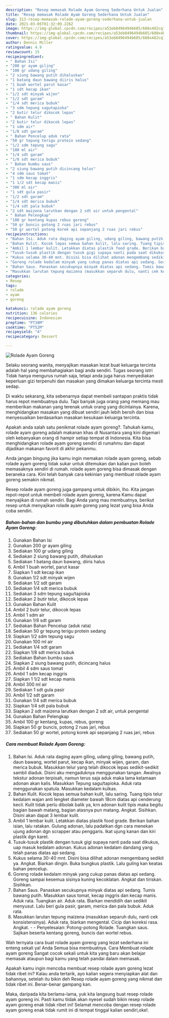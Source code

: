 ```yaml
---
description: "Resep memasak Rolade Ayam Goreng Sederhana Untuk Jualan"
title: "Resep memasak Rolade Ayam Goreng Sederhana Untuk Jualan"
slug: 313-resep-memasak-rolade-ayam-goreng-sederhana-untuk-jualan
date: 2021-03-05T01:32:09.226Z
image: https://img-global.cpcdn.com/recipes/a53eb8496494b685/680x482cq70/rolade-ayam-goreng-foto-resep-utama.jpg
thumbnail: https://img-global.cpcdn.com/recipes/a53eb8496494b685/680x482cq70/rolade-ayam-goreng-foto-resep-utama.jpg
cover: https://img-global.cpcdn.com/recipes/a53eb8496494b685/680x482cq70/rolade-ayam-goreng-foto-resep-utama.jpg
author: Dennis Miller
ratingvalue: 4.9
reviewcount: 15
recipeingredient:
- " Bahan Isi"
- "200 gr ayam giling"
- "100 gr udang giling"
- "2 siung bawang putih dihaluskan"
- "1 batang daun bawang diiris halus"
- "1 buah wortel parut kasar"
- "1 sdt kecap ikan"
- "1/2 sdt minyak wijen"
- "1/2 sdt garam"
- "1/4 sdt merica bubuk"
- "3 sdm tepung sagutapioka"
- "2 butir telur dikocok lepas"
- " Bahan Kulit"
- "2 butir telur dikocok lepas"
- "1 sdm air"
- "1/8 sdt garam"
- " Bahan Pencelup aduk rata"
- "50 gr tepung terigu protein sedang"
- "1/2 sdm tepung sagu"
- "100 ml air"
- "1/4 sdt garam"
- "1/8 sdt merica bubuk"
- " Bahan bumbu saus"
- "2 siung bawang putih dicincang halus"
- "4 sdm saus tomat"
- "1 sdm kecap inggris"
- "1 1/2 sdt kecap manis"
- "300 ml air"
- "1 sdt gula pasir"
- "1/2 sdt garam"
- "1/4 sdt merica bubuk"
- "1/4 sdt pala bubuk"
- "2 sdt maizena larutkan dengan 2 sdt air untuk pengental"
- " Bahan Pelengkap"
- "100 gr kentang kupas rebus goreng"
- "50 gr buncis potong 2 ruas jari rebus"
- "50 gr wortel potong korek api sepanjang 2 ruas jari rebus"
recipeinstructions:
- "Bahan Isi. Aduk rata daging ayam giling, udang giling, bawang putih, daun bawang, wortel parut, kecap ikan, minyak wijen, garam, dan merica bubuk. Masukkan telur yang telah dikocok lepas sedikit-sedikit sambil diaduk. Disini aku mengaduknya menggunakan tangan. Awalnya tekstur adonan terpisah, namun terus saja aduk maka lama kelamaan adonan akan kalis. Masukkan Tepung sagu/tapioka. Aduk rata menggunakan spatula. Masukkan kedalam kulkas."
- "Bahan Kulit. Kocok lepas semua bahan kulit, lalu saring. Tuang tipis telur kedalam wajan anti lengket diameter bawah 18cm diatas api cenderung kecil. Kulit tidak perlu dibolak balik ya, krn adonan kulit tipis maka begitu bagian bawah matang, bagian atasnya pun matang. Angkat. Sisihkan. Disini akan dapat 3 lembar kulit."
- "Ambil 1 lembar kulit. Letakkan diatas plastik food grade. Berikan bahan isian, lalu ratakan. Gulung adonan, lalu padatkan dgn cara menekan ujung adonan dgn scrapper atau penggaris. Ikat ujung kanan dan kiri plastik dgn karet."
- "Tusuk-tusuk plastik dengan tusuk gigi supaya nanti pada saat dikukus, uap masuk kedalam adonan. Kukus adonan kedalam dandang yang telah panas diatas api sedang."
- "Kukus selama 30-40 mnt. Disini bisa dilihat adonan mengembang sedikit ya. Angkat. Biarkan dingin. Buka bungkus plastik. Lalu guling kan keatas bahan pencelup."
- "Goreng rolade kedalam minyak yang cukup panas diatas api sedang. Goreng sampai kesemua sisinya kuning kecoklatan. Angkat dan tiriskan. Sisihkan."
- "Bahan Saus. Panaskan secukupnya minyak diatas api sedang. Tumis bawang putih. Masukkan saus tomat, kecap inggris dan kecap manis. Aduk rata. Tuangkan air. Aduk rata. Biarkan mendidih dan sedikit menyusut. Lalu beri gula pasir, garam, merica dan pala bubuk. Aduk rata."
- "Masukkan larutan tepung maizena (masukkan separuh dulu, nanti cek konsistensinya). Aduk rata, biarkan mengental. Cicip dan koreksi rasa. Angkat.   Penyelesaian: Potong-potong Rolade. Tuangkan saus. Sajikan beserta kentang goreng, buncis dan wortel rebus."
categories:
- Resep
tags:
- rolade
- ayam
- goreng

katakunci: rolade ayam goreng 
nutrition: 136 calories
recipecuisine: Indonesian
preptime: "PT38M"
cooktime: "PT52M"
recipeyield: "4"
recipecategory: Dessert

---
```



![Rolade Ayam Goreng](https://img-global.cpcdn.com/recipes/a53eb8496494b685/680x482cq70/rolade-ayam-goreng-foto-resep-utama.jpg)

Selaku seorang wanita, menyajikan masakan lezat buat keluarga tercinta adalah hal yang membahagiakan bagi anda sendiri. Tugas seorang istri Tidak hanya mengurus rumah saja, tetapi anda juga harus menyediakan keperluan gizi terpenuhi dan masakan yang dimakan keluarga tercinta mesti sedap.

Di waktu  sekarang, kita sebenarnya dapat membeli santapan praktis tidak harus repot membuatnya dulu. Tapi banyak juga orang yang memang mau memberikan makanan yang terenak untuk orang yang dicintainya. Karena, menghidangkan masakan yang dibuat sendiri jauh lebih bersih dan bisa menyesuaikan berdasarkan masakan kesukaan keluarga tercinta. 



Apakah anda salah satu penikmat rolade ayam goreng?. Tahukah kamu, rolade ayam goreng adalah makanan khas di Nusantara yang kini digemari oleh kebanyakan orang di hampir setiap tempat di Indonesia. Kita bisa menghidangkan rolade ayam goreng sendiri di rumahmu dan dapat dijadikan makanan favorit di akhir pekanmu.

Anda jangan bingung jika kamu ingin memakan rolade ayam goreng, sebab rolade ayam goreng tidak sukar untuk ditemukan dan kalian pun boleh memasaknya sendiri di rumah. rolade ayam goreng bisa dimasak dengan beraneka cara. Kini telah banyak cara kekinian yang membuat rolade ayam goreng semakin nikmat.

Resep rolade ayam goreng juga gampang untuk dibikin, lho. Kita jangan repot-repot untuk membeli rolade ayam goreng, karena Kamu dapat menyajikan di rumah sendiri. Bagi Anda yang mau membuatnya, berikut resep untuk menyajikan rolade ayam goreng yang lezat yang bisa Anda coba sendiri.

<!--inarticleads1-->

##### Bahan-bahan dan bumbu yang dibutuhkan dalam pembuatan Rolade Ayam Goreng:

1. Gunakan  Bahan Isi
1. Gunakan 200 gr ayam giling
1. Sediakan 100 gr udang giling
1. Sediakan 2 siung bawang putih, dihaluskan
1. Sediakan 1 batang daun bawang, diiris halus
1. Ambil 1 buah wortel, parut kasar
1. Siapkan 1 sdt kecap ikan
1. Gunakan 1/2 sdt minyak wijen
1. Sediakan 1/2 sdt garam
1. Sediakan 1/4 sdt merica bubuk
1. Sediakan 3 sdm tepung sagu/tapioka
1. Sediakan 2 butir telur, dikocok lepas
1. Gunakan  Bahan Kulit
1. Ambil 2 butir telur, dikocok lepas
1. Ambil 1 sdm air
1. Gunakan 1/8 sdt garam
1. Sediakan  Bahan Pencelup (aduk rata)
1. Sediakan 50 gr tepung terigu protein sedang
1. Siapkan 1/2 sdm tepung sagu
1. Gunakan 100 ml air
1. Sediakan 1/4 sdt garam
1. Siapkan 1/8 sdt merica bubuk
1. Sediakan  Bahan bumbu saus
1. Siapkan 2 siung bawang putih, dicincang halus
1. Ambil 4 sdm saus tomat
1. Ambil 1 sdm kecap inggris
1. Siapkan 1 1/2 sdt kecap manis
1. Ambil 300 ml air
1. Sediakan 1 sdt gula pasir
1. Ambil 1/2 sdt garam
1. Gunakan 1/4 sdt merica bubuk
1. Siapkan 1/4 sdt pala bubuk
1. Siapkan 2 sdt maizena larutkan dengan 2 sdt air, untuk pengental
1. Gunakan  Bahan Pelengkap
1. Ambil 100 gr kentang, kupas, rebus, goreng
1. Siapkan 50 gr buncis, potong 2 ruas jari, rebus
1. Sediakan 50 gr wortel, potong korek api sepanjang 2 ruas jari, rebus




<!--inarticleads2-->

##### Cara membuat Rolade Ayam Goreng:

1. Bahan Isi. Aduk rata daging ayam giling, udang giling, bawang putih, daun bawang, wortel parut, kecap ikan, minyak wijen, garam, dan merica bubuk. Masukkan telur yang telah dikocok lepas sedikit-sedikit sambil diaduk. Disini aku mengaduknya menggunakan tangan. Awalnya tekstur adonan terpisah, namun terus saja aduk maka lama kelamaan adonan akan kalis. Masukkan Tepung sagu/tapioka. Aduk rata menggunakan spatula. Masukkan kedalam kulkas.
1. Bahan Kulit. Kocok lepas semua bahan kulit, lalu saring. Tuang tipis telur kedalam wajan anti lengket diameter bawah 18cm diatas api cenderung kecil. Kulit tidak perlu dibolak balik ya, krn adonan kulit tipis maka begitu bagian bawah matang, bagian atasnya pun matang. Angkat. Sisihkan. Disini akan dapat 3 lembar kulit.
1. Ambil 1 lembar kulit. Letakkan diatas plastik food grade. Berikan bahan isian, lalu ratakan. Gulung adonan, lalu padatkan dgn cara menekan ujung adonan dgn scrapper atau penggaris. Ikat ujung kanan dan kiri plastik dgn karet.
1. Tusuk-tusuk plastik dengan tusuk gigi supaya nanti pada saat dikukus, uap masuk kedalam adonan. Kukus adonan kedalam dandang yang telah panas diatas api sedang.
1. Kukus selama 30-40 mnt. Disini bisa dilihat adonan mengembang sedikit ya. Angkat. Biarkan dingin. Buka bungkus plastik. Lalu guling kan keatas bahan pencelup.
1. Goreng rolade kedalam minyak yang cukup panas diatas api sedang. Goreng sampai kesemua sisinya kuning kecoklatan. Angkat dan tiriskan. Sisihkan.
1. Bahan Saus. Panaskan secukupnya minyak diatas api sedang. Tumis bawang putih. Masukkan saus tomat, kecap inggris dan kecap manis. Aduk rata. Tuangkan air. Aduk rata. Biarkan mendidih dan sedikit menyusut. Lalu beri gula pasir, garam, merica dan pala bubuk. Aduk rata.
1. Masukkan larutan tepung maizena (masukkan separuh dulu, nanti cek konsistensinya). Aduk rata, biarkan mengental. Cicip dan koreksi rasa. Angkat.  -  - Penyelesaian: Potong-potong Rolade. Tuangkan saus. Sajikan beserta kentang goreng, buncis dan wortel rebus.




Wah ternyata cara buat rolade ayam goreng yang lezat sederhana ini enteng sekali ya! Anda Semua bisa membuatnya. Cara Membuat rolade ayam goreng Sangat cocok sekali untuk kita yang baru akan belajar memasak ataupun bagi kamu yang telah pandai dalam memasak.

Apakah kamu ingin mencoba membuat resep rolade ayam goreng lezat tidak ribet ini? Kalau anda tertarik, ayo kalian segera menyiapkan alat dan bahannya, setelah itu bikin deh Resep rolade ayam goreng yang nikmat dan tidak ribet ini. Benar-benar gampang kan. 

Maka, daripada kita berlama-lama, yuk kita langsung buat resep rolade ayam goreng ini. Pasti kamu tiidak akan nyesel sudah bikin resep rolade ayam goreng enak tidak ribet ini! Selamat mencoba dengan resep rolade ayam goreng enak tidak rumit ini di tempat tinggal kalian sendiri,oke!.

